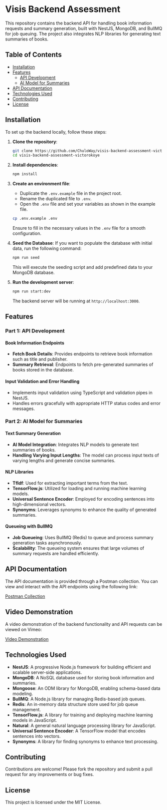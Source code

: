 # Visis Backend Assessment

This repository contains the backend API for handling book information requests and summary generation, built with NestJS, MongoDB, and BullMQ for job queuing. The project also integrates NLP libraries for generating text summaries of books.

## Table of Contents

- [Installation](#installation)
- [Features](#features)
  - [API Development](#api-development)
  - [AI Model for Summaries](#ai-model-for-summaries)
- [API Documentation](#api-documentation)
- [Technologies Used](#technologies-used)
- [Contributing](#contributing)
- [License](#license)

## Installation

To set up the backend locally, follow these steps:

1. **Clone the repository**:
    ```sh
    git clone https://github.com/ChuloWay/visis-backend-assessment-victorokoye.git
    cd visis-backend-assessment-victorokoye
    ```

2. **Install dependencies**:
    ```sh
    npm install
    ```

3. **Create an environment file**:
    - Duplicate the `.env.example` file in the project root.
    - Rename the duplicated file to `.env`.
    - Open the `.env` file and set your variables as shown in the example file.

    ```bash
    cp .env.example .env
    ```

    Ensure to fill in the necessary values in the `.env` file for a smooth configuration.


 4. **Seed the Database**:
    If you want to populate the database with initial data, run the following command:

    ```sh
    npm run seed
    ```

    This will execute the seeding script and add predefined data to your MongoDB database.


5. **Run the development server**:
    ```sh
    npm run start:dev
    ```

    The backend server will be running at `http://localhost:3000`.

## Features

### Part 1: API Development

#### Book Information Endpoints

- **Fetch Book Details**: Provides endpoints to retrieve book information such as title and publisher.
- **Summary Retrieval**: Endpoints to fetch pre-generated summaries of books stored in the database.

#### Input Validation and Error Handling

- Implements input validation using TypeScript and validation pipes in NestJS.
- Handles errors gracefully with appropriate HTTP status codes and error messages.


### Part 2: AI Model for Summaries

#### Text Summary Generation

- **AI Model Integration**: Integrates NLP models to generate text summaries of books.
- **Handling Varying Input Lengths**: The model can process input texts of varying lengths and generate concise summaries.

#### NLP Libraries

- **TfIdf**: Used for extracting important terms from the text.
- **TensorFlow.js**: Utilized for loading and running machine learning models.
- **Universal Sentence Encoder**: Employed for encoding sentences into high-dimensional vectors.
- **Synonyms**: Leverages synonyms to enhance the quality of generated summaries.

#### Queueing with BullMQ

- **Job Queueing**: Uses BullMQ (Redis) to queue and process summary generation tasks asynchronously.
- **Scalability**: The queueing system ensures that large volumes of summary requests are handled efficiently.

## API Documentation

The API documentation is provided through a Postman collection. You can view and interact with the API endpoints using the following link:

[Postman Collection](https://documenter.getpostman.com/view/33585837/2sA3s3GWic)

## Video Demonstration

A video demonstration of the backend functionality and API requests can be viewed on Vimeo:

[Video Demonstration](https://vimeo.com/996840044/aaebe2f4d8?share=copy)


## Technologies Used

- **NestJS**: A progressive Node.js framework for building efficient and scalable server-side applications.
- **MongoDB**: A NoSQL database used for storing book information and summaries.
- **Mongoose**: An ODM library for MongoDB, enabling schema-based data modeling.
- **BullMQ**: A Node.js library for managing Redis-based job queues.
- **Redis**: An in-memory data structure store used for job queue management.
- **TensorFlow.js**: A library for training and deploying machine learning models in JavaScript.
- **Natural**: A general natural language processing library for JavaScript.
- **Universal Sentence Encoder**: A TensorFlow model that encodes sentences into vectors.
- **Synonyms**: A library for finding synonyms to enhance text processing.

## Contributing

Contributions are welcome! Please fork the repository and submit a pull request for any improvements or bug fixes.

## License

This project is licensed under the MIT License.
